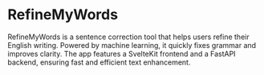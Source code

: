 # RefineMyWords
RefineMyWords is a sentence correction tool that helps users refine their English writing. Powered by machine learning, it quickly fixes grammar and improves clarity. The app features a SvelteKit frontend and a FastAPI backend, ensuring fast and efficient text enhancement.
